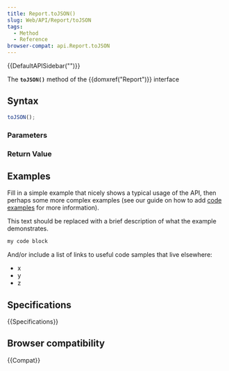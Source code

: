 ```yaml
---
title: Report.toJSON()
slug: Web/API/Report/toJSON
tags:
  - Method
  - Reference
browser-compat: api.Report.toJSON
---
```

{{DefaultAPISidebar("")}}

The **`toJSON()`** method of the {{domxref("Report")}} interface 

## Syntax

```js
toJSON();
```

### Parameters



### Return Value



## Examples

Fill in a simple example that nicely shows a typical usage of the API, then perhaps some more complex examples (see our guide on how to add [code examples](/en-US/docs/MDN/Contribute/Structures/Code_examples) for more information).

This text should be replaced with a brief description of what the example demonstrates.

```js
my code block
```

And/or include a list of links to useful code samples that live elsewhere:

*   x
*   y
*   z

## Specifications

{{Specifications}}

## Browser compatibility

{{Compat}}

